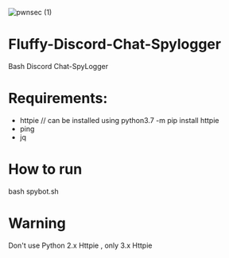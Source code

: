 ![pwnsec (1)](https://user-images.githubusercontent.com/39446783/64328330-3f46dd00-cf9b-11e9-9e83-bff16b591bd5.png)

# Fluffy-Discord-Chat-Spylogger
Bash Discord Chat-SpyLogger

# Requirements:
- httpie // can be installed using python3.7 -m pip install httpie
- ping
- jq

# How to run
bash spybot.sh

# Warning
Don't use Python 2.x Httpie , only 3.x Httpie
